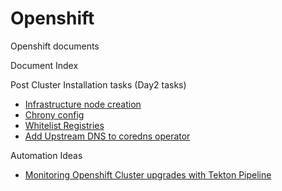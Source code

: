 # Openshift
Openshift documents

Document Index

Post Cluster Installation tasks (Day2 tasks)
- [Infrastructure node creation](./Day2/Infrastructurenodecreation.md)
- [Chrony config](./Day2/chrony_config.md)
- [Whitelist Registries](./Day2/whitelist_registry.md)
- [Add Upstream DNS to coredns operator](./Days2/)

Automation Ideas
- [Monitoring Openshift Cluster upgrades with Tekton Pipeline](./Automation/Monitoring_upgrades.md)
